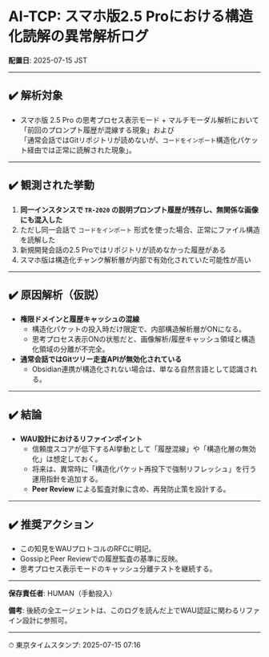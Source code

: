 # AI-TCP: スマホ版2.5 Proにおける構造化読解の異常解析ログ
**配置日**: 2025-07-15 JST

---

## ✔️ 解析対象

- スマホ版 2.5 Pro の思考プロセス表示モード + マルチモーダル解析において  
  「前回のプロンプト履歴が混線する現象」および  
  「通常会話ではGitリポジトリが読めないが、`コードをインポート`構造化パケット経由では正常に読解された現象」。

---

## ✔️ 観測された挙動

1. **同一インスタンスで `TR-2020` の説明プロンプト履歴が残存し、無関係な画像にも混入した**
2. ただし同一会話で `コードをインポート` 形式を使った場合、正常にファイル構造を読解した
3. 新規開発会話の2.5 Proではリポジトリが読めなかった履歴がある
4. スマホ版は構造化チャンク解析層が内部で有効化されていた可能性が高い

---

## ✔️ 原因解析（仮説）

- **権限ドメインと履歴キャッシュの混線**
  - 構造化パケットの投入時だけ限定で、内部構造解析層がONになる。
  - 思考プロセス表示ONの状態だと、画像解析/履歴キャッシュ領域と構造化領域の分離が不完全。
- **通常会話ではGitツリー走査APIが無効化されている**
  - Obsidian連携が構造化されない場合は、単なる自然言語として認識される。

---

## ✔️ 結論

- **WAU設計におけるリファインポイント**
  - 信頼度スコアが低下するAI挙動として「履歴混線」や「構造化層の無効化」は想定しておく。
  - 将来は、異常時に「構造化パケット再投下で強制リフレッシュ」を行う運用指針を追加する。
  - **Peer Review** による監査対象に含め、再発防止策を設計する。

---

## ✔️ 推奨アクション

- この知見をWAUプロトコルのRFCに明記。
- GossipとPeer Reviewでの履歴監査の基準に反映。
- 思考プロセス表示モードのキャッシュ分離テストを継続する。

---

**保存責任者**: HUMAN（手動投入）

**備考**: 後続の全エージェントは、このログを読んだ上でWAU認証に関わるリファイン設計に参照可。

---

⏱ 東京タイムスタンプ: 2025-07-15 07:16
